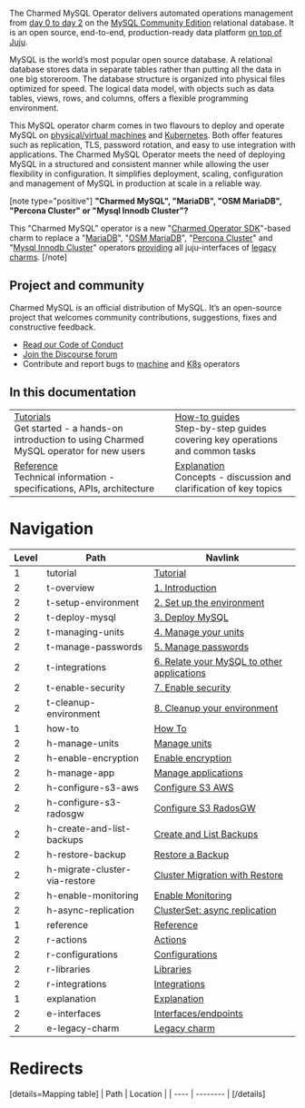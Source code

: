 The Charmed MySQL Operator delivers automated operations management from [day 0 to day 2](https://codilime.com/blog/day-0-day-1-day-2-the-software-lifecycle-in-the-cloud-age/) on the [MySQL Community Edition](https://www.mysql.com/products/community/) relational database. It is an open source, end-to-end, production-ready data platform [on top of Juju](https://juju.is/).

MySQL is the world’s most popular open source database. A relational database stores data in separate tables rather than putting all the data in one big storeroom. The database structure is organized into physical files optimized for speed. The logical data model, with objects such as data tables, views, rows, and columns, offers a flexible programming environment.

This MySQL operator charm comes in two flavours to deploy and operate MySQL on [physical/virtual machines](https://github.com/canonical/mysql-operator) and [Kubernetes](https://github.com/canonical/mysql-k8s-operator). Both offer features such as replication, TLS, password rotation, and easy to use integration with applications. The Charmed MySQL Operator meets the need of deploying MySQL in a structured and consistent manner while allowing the user flexibility in configuration. It simplifies deployment, scaling, configuration and management of MySQL in production at scale in a reliable way.

[note type="positive"]
**"Charmed MySQL", "MariaDB", "OSM MariaDB", "Percona Cluster" or "Mysql Innodb Cluster"?**

This "Charmed MySQL" operator is a new "[Charmed Operator SDK](https://juju.is/docs/sdk)"-based charm to replace a "[MariaDB](https://charmhub.io/mariadb)", "[OSM MariaDB](https://charmhub.io/charmed-osm-mariadb-k8s)", "[Percona Cluster](https://charmhub.io/percona-cluster)" and "[Mysql Innodb Cluster](https://charmhub.io/mysql-innodb-cluster)" operators [providing](/t/charmed-mysql-k8s-explanations-interfaces-endpoints/10250) all juju-interfaces of [legacy charms](https://charmhub.io/mysql/docs/e-legacy-charm).
[/note]

## Project and community

Charmed MySQL is an official distribution of MySQL. It’s an open-source project that welcomes community contributions, suggestions, fixes and constructive feedback.
- [Read our Code of Conduct](https://ubuntu.com/community/code-of-conduct)
- [Join the Discourse forum](/tag/mysql)
- Contribute and report bugs to [machine](https://github.com/canonical/mysql-operator) and [K8s](https://github.com/canonical/mysql-operator) operators

## In this documentation

| | |
|--|--|
|  [Tutorials](/t/charmed-mysql-tutorial-overview/9922)</br>  Get started - a hands-on introduction to using Charmed MySQL operator for new users </br> |  [How-to guides](/t/charmed-mysql-how-to-manage-units/9904) </br> Step-by-step guides covering key operations and common tasks |
| [Reference](https://charmhub.io/mysql/actions) </br> Technical information - specifications, APIs, architecture | [Explanation](/t/charmed-mysql-k8s-explanations-interfaces-endpoints/10250) </br> Concepts - discussion and clarification of key topics  |

# Navigation

| Level | Path                          | Navlink                                                                                    |
|-------|-------------------------------|--------------------------------------------------------------------------------------------|
| 1     | tutorial                      | [Tutorial]()                                                                               |
| 2     | t-overview                    | [1. Introduction](/t/charmed-mysql-tutorial-overview/9922)                                 |
| 2     | t-setup-environment           | [2. Set up the environment](/t/charmed-mysql-tutorial-setup-environment/9924)              |
| 2     | t-deploy-mysql                | [3. Deploy MySQL](/t/charmed-mysql-tutorial-deploy-mysql/9912)                             |
| 2     | t-managing-units              | [4. Manage your units](/t/charmed-mysql-tutorial-managing-units/9920)                      |
| 2     | t-manage-passwords            | [5. Manage passwords](/t/charmed-mysql-tutorial-manage-passwords/9918)                     |
| 2     | t-integrations                | [6. Relate your MySQL to other applications](/t/charmed-mysql-tutorial-integrations/9916)  |
| 2     | t-enable-security             | [7. Enable security](/t/charmed-mysql-tutorial-enable-security/9914)                       |
| 2     | t-cleanup-environment         | [8. Cleanup your environment](/t/charmed-mysql-tutorial-cleanup-environment/9910)          |
| 1     | how-to                        | [How To]()                                                                                 |
| 2     | h-manage-units                | [Manage units](/t/charmed-mysql-how-to-manage-units/9904)                                  |
| 2     | h-enable-encryption           | [Enable encryption](/t/charmed-mysql-how-to-enable-encryption/9898)                        |
| 2     | h-manage-app                  | [Manage applications](/t/charmed-mysql-how-to-manage-app/9902)                             |
| 2     | h-configure-s3-aws                | [Configure S3 AWS](/t/charmed-mysql-how-to-configure-s3-for-aws/9894)   |
| 2     | h-configure-s3-radosgw  | [Configure S3 RadosGW](/t/charmed-mysql-how-to-configure-s3-for-radosgw/10318)  |
| 2     | h-create-and-list-backups     | [Create and List Backups](/t/charmed-mysql-how-to-create-and-list-backups/9896)            |
| 2     | h-restore-backup              | [Restore a Backup](/t/charmed-mysql-how-to-restore-backup/9908)                            |
| 2     | h-migrate-cluster-via-restore | [Cluster Migration with Restore](/t/charmed-mysql-how-to-migrate-cluster-via-restore/9906) |
| 2     | h-enable-monitoring           | [Enable Monitoring](/t/charmed-mysql-how-to-enable-monitoring/9900)                        |
| 2     | h-async-replication           | [ClusterSet: async replication](/t/charmed-mysql-how-to-clusterset-async-replication/10931)                        |
| 1     | reference                     | [Reference]()                                                                              |
| 2     | r-actions                     | [Actions](https://charmhub.io/mysql/actions)                                               |
| 2     | r-configurations              | [Configurations](https://charmhub.io/mysql/configure)                                      |
| 2     | r-libraries                   | [Libraries](https://charmhub.io/mysql/libraries/helpers)                                   |
| 2     | r-integrations                   | [Integrations](https://charmhub.io/mysql/integrations)                                   |
| 1     | explanation                    | [Explanation]()                                                                                                      |
| 2     | e-interfaces                | [Interfaces/endpoints](/t/charmed-mysql-explanations-interfaces-endpoints/10250) |
| 2     | e-legacy-charm  | [Legacy charm](/t/charmed-mysql-explanations-legacy-charm/10788) |

# Redirects

[details=Mapping table]
| Path | Location |
| ---- | -------- |
[/details]
